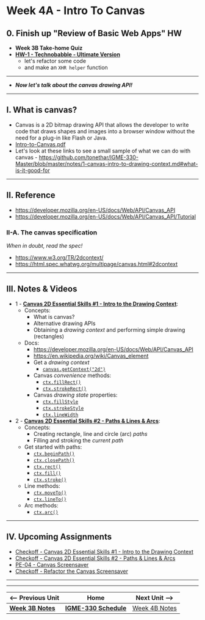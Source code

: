 # Week 4A - Intro To Canvas

## 0. Finish up "Review of Basic Web Apps" HW
- **Week 3B Take-home Quiz** 
- [**HW-1 - Technobabble - Ultimate Version**](../hw/hw-1.md)
  - let's refactor some code
  - and make an `XHR helper` function


<hr>

- ***Now let's talk about the canvas drawing API!***

<hr>

## I. What is canvas?
- Canvas is a 2D bitmap drawing API that allows the developer to write code that draws shapes and images into a browser window without the need for a plug-in like Flash or Java. 
- [Intro-to-Canvas.pdf](https://github.com/tonethar/IGME-330-Master/blob/master/presentations/Intro-to-Canvas.pdf)
- Let's look at these links to see a small sample of what we can do with canvas - https://github.com/tonethar/IGME-330-Master/blob/master/notes/1-canvas-intro-to-drawing-context.md#what-is-it-good-for 

<hr>

## II. Reference
- https://developer.mozilla.org/en-US/docs/Web/API/Canvas_API
- https://developer.mozilla.org/en-US/docs/Web/API/Canvas_API/Tutorial

### II-A. The canvas specification
*When in doubt, read the spec!*
- https://www.w3.org/TR/2dcontext/
- https://html.spec.whatwg.org/multipage/canvas.html#2dcontext

<hr>

## III. Notes & Videos
- 1 - [**Canvas 2D Essential Skills #1 - Intro to the Drawing Context**](https://github.com/tonethar/IGME-330-Master/blob/master/notes/1-canvas-intro-to-drawing-context.md):
  - Concepts:
    - What is canvas?
    - Alternative drawing APIs
    - Obtaining a *drawing context* and performing simple drawing (rectangles)
  - Docs:
    - https://developer.mozilla.org/en-US/docs/Web/API/Canvas_API
    - https://en.wikipedia.org/wiki/Canvas_element
    - Get a *drawing context*
      - [`canvas.getContext("2d")`](https://developer.mozilla.org/en-US/docs/Web/API/HTMLCanvasElement/getContext)
    - Canvas *convenience* methods:
      - [`ctx.fillRect()`](https://developer.mozilla.org/en-US/docs/Web/API/CanvasRenderingContext2D/fillRect)
      - [`ctx.strokeRect()`](https://developer.mozilla.org/en-US/docs/Web/API/CanvasRenderingContext2D/strokeRect)
    - Canvas *drawing state* properties:
      - [`ctx.fillStyle`](https://developer.mozilla.org/en-US/docs/Web/API/CanvasRenderingContext2D/fillStyle)
      - [`ctx.strokeStyle`](https://developer.mozilla.org/en-US/docs/Web/API/CanvasRenderingContext2D/strokeStyle)
      - [`ctx.lineWidth`](https://developer.mozilla.org/en-US/docs/Web/API/CanvasRenderingContext2D/lineWidth)
- 2 - [**Canvas 2D Essential Skills #2 - Paths & Lines & Arcs**](https://github.com/tonethar/IGME-330-Master/blob/master/notes/2-canvas-paths-lines-arcs.md):
  - Concepts:
    - Creating rectangle, line and circle (arc) *paths*
    - Filling and stroking the *current path*
  - Get started with paths:
    - [`ctx.beginPath()`](https://developer.mozilla.org/en-US/docs/Web/API/CanvasRenderingContext2D/beginPath)
    - [`ctx.closePath()`](https://developer.mozilla.org/en-US/docs/Web/API/CanvasRenderingContext2D/closePath)
    - [`ctx.rect()`](https://developer.mozilla.org/en-US/docs/Web/API/CanvasRenderingContext2D/rect)
    - [`ctx.fill()`](https://developer.mozilla.org/en-US/docs/Web/API/CanvasRenderingContext2D/fill)
    - [`ctx.stroke()`](https://developer.mozilla.org/en-US/docs/Web/API/CanvasRenderingContext2D/stroke)
  - Line methods:
    - [`ctx.moveTo()`](https://developer.mozilla.org/en-US/docs/Web/API/CanvasRenderingContext2D/moveTo)
    - [`ctx.lineTo()`](https://developer.mozilla.org/en-US/docs/Web/API/CanvasRenderingContext2D/lineTo)
  - Arc methods:
    - [`ctx.arc()`](https://developer.mozilla.org/en-US/docs/Web/API/CanvasRenderingContext2D/arc)

<hr>

## IV. Upcoming Assignments
- [Checkoff - Canvas 2D Essential Skills #1 - Intro to the Drawing Context](https://github.com/tonethar/IGME-330-Master/blob/master/notes/1-canvas-intro-to-drawing-context.md)
- [Checkoff - Canvas 2D Essential Skills #2 - Paths & Lines & Arcs](https://github.com/tonethar/IGME-330-Master/blob/master/notes/2-canvas-paths-lines-arcs.md)
- [PE-04 - Canvas Screensaver](../pe/pe-04.md)
- [Checkoff - Refactor the Canvas Screensaver](../checkoffs/refactor-screensaver.md)

<!--

<hr>

## IV. Togetherness Activity for 9B - Canvas Study Guide #1

- See myCourses for the starter code file - **sg-1-files.zip**
- We will hand out a paper copy of SG-1 (we are not collecting this, but it will likely help on the next exam)
- There IS an extra-credit checkoff dropbox for the last part - **IV. Make Something**
- Handy links:
  - The canvas API is focused on drawing, and is fairly lightweight. The full specification is here: http://www.w3.org/TR/2dcontext/
  - Our free canvas "textbook" is located here: https://developer.apple.com/library/safari/documentation/AudioVideo/Conceptual/HTML-canvas-guide/Introduction/Introduction.html
  - Another great online reference is here: https://developer.mozilla.org/en-US/docs/Web/API/Canvas_API/Tutorial
- Now we'll walk through this SG together - and let you get started on the extra credit

-->

<hr><hr>


| <-- Previous Unit | Home | Next Unit -->
| --- | --- | --- 
| [**Week 3B Notes**](03B.md)  |  [**IGME-330 Schedule**](../schedule.md) | [Week 4B Notes](04B.md)

